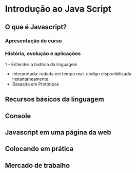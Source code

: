 # Introdução ao Java Script

## O que é Javascript?
### Apresentação do curso
### História, evolução e aplicações

1 - Entender a história da linguagem
- Interpretada: rodada em tempo real, código disponibilizada instantaneamente.
- Baseada em Protótipos

## Recursos básicos da linguagem
## Console
## Javascript em uma página da web
## Colocando em prática
## Mercado de trabalho